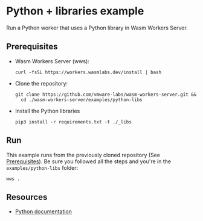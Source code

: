 # Python + libraries example

Run a Python worker that uses a Python library in Wasm Workers Server.

## Prerequisites

* Wasm Workers Server (wws):

  ```shell-session
  curl -fsSL https://workers.wasmlabs.dev/install | bash
  ```

* Clone the repository:

  ```shell-session
  git clone https://github.com/vmware-labs/wasm-workers-server.git &&
    cd ./wasm-workers-server/examples/python-libs
  ```

* Install the Python libraries

  ```shell-session
  pip3 install -r requirements.txt -t ./_libs
  ```

## Run

This example runs from the previously cloned repository (See [Prerequisites](#prerequisites)). Be sure you followed all the steps and you're in the `examples/python-libs` folder:

```shell-session
wws .
```

## Resources

* [Python documentation](https://workers.wasmlabs.dev/docs/languages/python)
